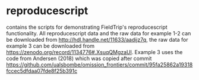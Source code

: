 # reproducescript
contains the scripts for demonstrating FieldTrip's reproducescript functionality. 
All reproducescript data and the raw data for example 1-2 can be downloaded from http://hdl.handle.net/11633/aadijz7q, 
the raw data for example 3 can be downloaded from https://zenodo.org/record/1134776#.XsuqQMgzaUl. 
Example 3 uses the code from Andersen (2018) which was copied after commit https://github.com/ualsbombe/omission_frontiers/commit/95fa25862a19318fccec5dfdaa07fde8f25b391c
